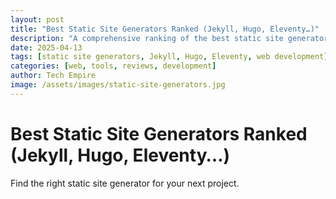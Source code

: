 ```yaml
---
layout: post
title: "Best Static Site Generators Ranked (Jekyll, Hugo, Eleventy…)"
description: "A comprehensive ranking of the best static site generators for developers in 2025."
date: 2025-04-13
tags: [static site generators, Jekyll, Hugo, Eleventy, web development]
categories: [web, tools, reviews, development]
author: Tech Empire
image: /assets/images/static-site-generators.jpg
---
```


# Best Static Site Generators Ranked (Jekyll, Hugo, Eleventy…)

Find the right static site generator for your next project.
